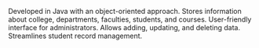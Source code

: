 Developed in Java with an object-oriented approach.
Stores information about college, departments, faculties, students, and courses.
User-friendly interface for administrators.
Allows adding, updating, and deleting data.
Streamlines student record management.

